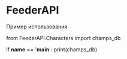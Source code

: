 # FeederAPI

Пример использования

from FeederAPI.Characters import champs_db

if __name__ == '__main__':
    print(champs_db)